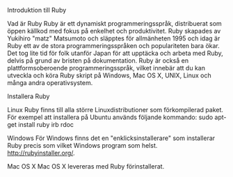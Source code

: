 Introduktion till Ruby

Vad är Ruby
Ruby är ett dynamiskt programmeringsspråk, distribuerat som öppen källkod med fokus på enkelhet och produktivitet.
Ruby skapades av Yukihiro "matz" Matsumoto och släpptes för allmänheten 1995 och idag är Ruby ett av de stora programmeringsspråken och populariteten bara ökar.
Det tog lite tid för folk utanför Japan för att upptäcka och arbeta med Ruby, delvis på grund av bristen på dokumentation.
Ruby är också en plattformsoberoende programmeringsspråk, vilket innebär att du kan utveckla och köra Ruby skript på Windows, Mac OS X, UNIX, Linux och många andra operativsystem.

Installera Ruby

Linux
Ruby finns till alla större Linuxdistributioner som förkompilerad paket.
För exempel att installera på Ubuntu används följande kommando:
sudo apt-get install ruby irb rdoc 
 
Windows
För Windows finns det en "enklicksinstallerare" som installerar Ruby precis som vilket Windows program som helst. http://rubyinstaller.org/.
 
Mac OS X
Mac OS X levereras med Ruby förinstallerat.




















